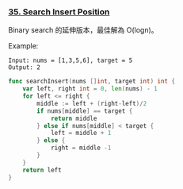 ### [35. Search Insert Position]

Binary search 的延伸版本，最佳解為 O(logn)。

Example:
```
Input: nums = [1,3,5,6], target = 5
Output: 2
```

```go
func searchInsert(nums []int, target int) int {
	var left, right int = 0, len(nums) - 1
	for left <= right {
		middle := left + (right-left)/2
		if nums[middle] == target {
			return middle
		} else if nums[middle] < target {
			left = middle + 1
		} else {
			right = middle -1
		}
	}
	return left
}
```

[35. Search Insert Position]: https://leetcode.com/problems/search-insert-position/description/